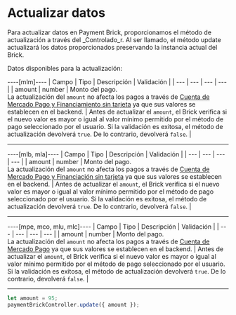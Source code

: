 # Actualizar datos

Para actualizar datos en Payment Brick, proporcionamos el método de actualización a través del _Controlado_r. Al ser llamado, el método update actualizará los datos proporcionados preservando la instancia actual del Brick.

Datos disponibles para la actualización:

----[mlm]----
| Campo | Tipo | Descripción | Validación |
| --- | --- | --- | --- |
| amount | number | Monto del pago. <br> La actualización del `amount` no afecta los pagos a través de [Cuenta de Mercado Pago y Financiamiento sin tarjeta](/developers/es/docs/checkout-bricks/payment-brick/payment-submission/wallet-credits) ya que sus valores se establecen en el backend. | Antes de actualizar el `amount`, el Brick verifica si el nuevo valor es mayor o igual al valor mínimo permitido por el método de pago seleccionado por el usuario. Si la validación es exitosa, el método de actualización devolverá `true`. De lo contrario, devolverá `false`. |

------------
----[mlb, mla]----
| Campo | Tipo | Descripción | Validación |
| --- | --- | --- | --- |
| amount | number | Monto del pago. <br> La actualización del `amount` no afecta los pagos a través de [Cuenta de Mercado Pago y Financiación sin tarjeta](/developers/es/docs/checkout-bricks/payment-brick/payment-submission/wallet-credits) ya que sus valores se establecen en el backend. | Antes de actualizar el `amount`, el Brick verifica si el nuevo valor es mayor o igual al valor mínimo permitido por el método de pago seleccionado por el usuario. Si la validación es exitosa, el método de actualización devolverá `true`. De lo contrario, devolverá `false`. |

------------
----[mpe, mco, mlu, mlc]----
| Campo | Tipo | Descripción | Validación |
| --- | --- | --- | --- |
| amount | number | Monto del pago. <br> La actualización del `amount` no afecta los pagos a través de [Cuenta de Mercado Pago](/developers/es/docs/checkout-bricks/payment-brick/payment-submission/wallet) ya que sus valores se establecen en el backend. | Antes de actualizar el `amount`, el Brick verifica si el nuevo valor es mayor o igual al valor mínimo permitido por el método de pago seleccionado por el usuario. Si la validación es exitosa, el método de actualización devolverá `true`. De lo contrario, devolverá `false`. |

------------

```javascript
let amount = 95;
paymentBrickController.update({ amount });
```
